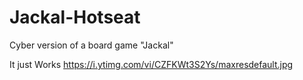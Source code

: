 # Jackal-Hotseat
Cyber version of a board game "Jackal"

It just Works
https://i.ytimg.com/vi/CZFKWt3S2Ys/maxresdefault.jpg
